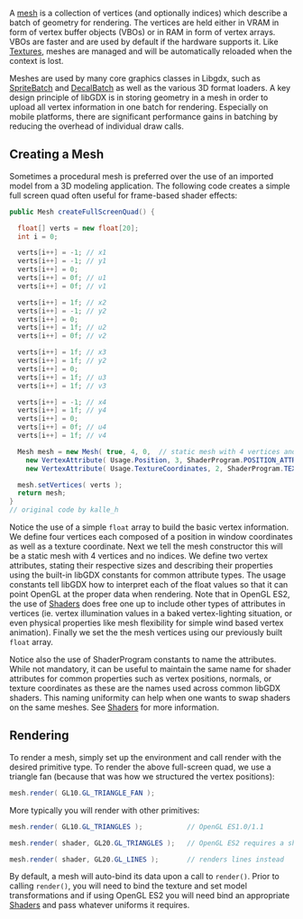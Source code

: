 A [mesh](http://libgdx.badlogicgames.com/nightlies/docs/api/com/badlogic/gdx/graphics/Mesh.html) is a collection of vertices (and optionally indices) which describe a batch of geometry for rendering. The vertices are held either in VRAM in form of vertex buffer objects (VBOs) or in RAM in form of vertex arrays. VBOs are faster and are used by default if the hardware supports it. Like [Textures](http://libgdx.badlogicgames.com/nightlies/docs/api/com/badlogic/gdx/graphics/Texture.html), meshes are managed and will be automatically reloaded when the context is lost.

Meshes are used by many core graphics classes in Libgdx, such as [SpriteBatch](http://libgdx.badlogicgames.com/nightlies/docs/api/com/badlogic/gdx/graphics/g2d/SpriteBatch.html) and [DecalBatch](http://libgdx.badlogicgames.com/nightlies/docs/api/com/badlogic/gdx/graphics/g3d/decals/DecalBatch.html) as well as the various 3D format loaders. A key design principle of libGDX is in storing geometry in a mesh in order to upload all vertex information in one batch for rendering. Especially on mobile platforms, there are significant performance gains in batching by reducing the overhead of individual draw calls.

## Creating a Mesh ##

Sometimes a procedural mesh is preferred over the use of an imported model from a 3D modeling application. The following code creates a simple full screen quad often useful for frame-based shader effects:

```java
public Mesh createFullScreenQuad() {

  float[] verts = new float[20];
  int i = 0;

  verts[i++] = -1; // x1
  verts[i++] = -1; // y1
  verts[i++] = 0;
  verts[i++] = 0f; // u1
  verts[i++] = 0f; // v1

  verts[i++] = 1f; // x2
  verts[i++] = -1; // y2
  verts[i++] = 0;
  verts[i++] = 1f; // u2
  verts[i++] = 0f; // v2

  verts[i++] = 1f; // x3
  verts[i++] = 1f; // y2
  verts[i++] = 0;
  verts[i++] = 1f; // u3
  verts[i++] = 1f; // v3

  verts[i++] = -1; // x4
  verts[i++] = 1f; // y4
  verts[i++] = 0;
  verts[i++] = 0f; // u4
  verts[i++] = 1f; // v4

  Mesh mesh = new Mesh( true, 4, 0,  // static mesh with 4 vertices and no indices
    new VertexAttribute( Usage.Position, 3, ShaderProgram.POSITION_ATTRIBUTE ),
    new VertexAttribute( Usage.TextureCoordinates, 2, ShaderProgram.TEXCOORD_ATTRIBUTE+"0" ) );

  mesh.setVertices( verts );
  return mesh;
}
// original code by kalle_h
```

Notice the use of a simple `float` array to build the basic vertex information. We define four vertices each composed of a position in window coordinates as well as a texture coordinate. Next we tell the mesh constructor this will be a static mesh with 4 vertices and no indices. We define two vertex attributes, stating their respective sizes and describing their properties using the built-in libGDX constants for common attribute types. The usage constants tell libGDX how to interpret each of the float values so that it can point OpenGL at the proper data when rendering. Note that in OpenGL ES2, the use of [Shaders](shaders) does free one up to include other types of attributes in vertices (ie. vertex illumination values in a baked vertex-lighting situation, or even physical properties like mesh flexibility for simple wind based vertex animation). Finally we set the the mesh vertices using our previously built `float` array.

Notice also the use of ShaderProgram constants to name the attributes. While not mandatory, it can be useful to maintain the same name for shader attributes for common properties such as vertex positions, normals, or texture coordinates as these are the names used across common libGDX shaders. This naming uniformity can help when one wants to swap shaders on the same meshes. See [Shaders](shaders) for more information.

## Rendering ##

To render a mesh, simply set up the environment and call render with the desired primitive type. To render the above full-screen quad, we use a triangle fan (because that was how we structured the vertex positions):

```java
mesh.render( GL10.GL_TRIANGLE_FAN );
```

More typically you will render with other primitives:

```java
mesh.render( GL10.GL_TRIANGLES );           // OpenGL ES1.0/1.1

mesh.render( shader, GL20.GL_TRIANGLES );   // OpenGL ES2 requires a shader

mesh.render( shader, GL20.GL_LINES );       // renders lines instead
```

By default, a mesh will auto-bind its data upon a call to `render()`. Prior to calling `render()`, you will need to bind the texture and set model transformations and if using OpenGL ES2 you will need bind an appropriate [Shaders](shaders) and pass whatever uniforms it requires.